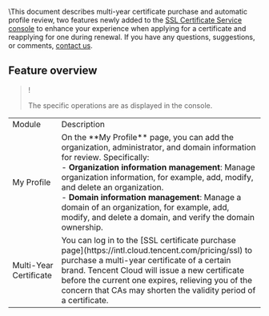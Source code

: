 \This document describes multi-year certificate purchase and automatic profile review, two features newly added to the [SSL Certificate Service console](https://console.cloud.tencent.com/certoverview) to enhance your experience when applying for a certificate and reapplying for one during renewal.
If you have any questions, suggestions, or comments, [contact us](https://intl.cloud.tencent.com/document/product/1007/30951).

## Feature overview

>!
> 
> The specific operations are as displayed in the console.
> 

<table>
<tr>
<td rowspan="1" colSpan="1" >Module</td>
<td rowspan="1" colSpan="1" >Description</td>
</tr>
<tr>
<td rowspan="1" colSpan="1" >My Profile</td>
<td rowspan="1" colSpan="1" >On the **My Profile** page, you can add the organization, administrator, and domain information for review. Specifically:<br>- <b>Organization information management</b>: Manage organization information, for example, add, modify, and delete an organization.<br>- <b>Domain information management</b>: Manage a domain of an organization, for example, add, modify, and delete a domain, and verify the domain ownership.</td>
</tr>
<tr>
<td rowspan="1" colSpan="1" >Multi-Year Certificate</td>
<td rowspan="1" colSpan="1" >You can log in to the [SSL certificate purchase page](https://intl.cloud.tencent.com/pricing/ssl) to purchase a multi-year certificate of a certain brand. Tencent Cloud will issue a new certificate before the current one expires, relieving you of the concern that CAs may shorten the validity period of a certificate.</td>
</tr>
</table>


